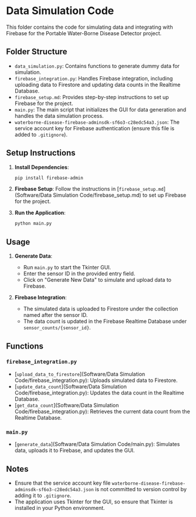 # Data Simulation Code

This folder contains the code for simulating data and integrating with Firebase for the Portable Water-Borne Disease Detector project.

## Folder Structure

- `data_simulation.py`: Contains functions to generate dummy data for simulation.
- `firebase_integration.py`: Handles Firebase integration, including uploading data to Firestore and updating data counts in the Realtime Database.
- `firebase_setup.md`: Provides step-by-step instructions to set up Firebase for the project.
- `main.py`: The main script that initializes the GUI for data generation and handles the data simulation process.
- `waterborne-disease-firebase-adminsdk-sf6o3-c28edc54a3.json`: The service account key for Firebase authentication (ensure this file is added to `.gitignore`).

## Setup Instructions

1. **Install Dependencies**:
    ```sh
    pip install firebase-admin
    ```

2. **Firebase Setup**:
    Follow the instructions in [`firebase_setup.md`](Software/Data Simulation Code/firebase_setup.md) to set up Firebase for the project.

3. **Run the Application**:
    ```sh
    python main.py
    ```

## Usage

1. **Generate Data**:
    - Run `main.py` to start the Tkinter GUI.
    - Enter the sensor ID in the provided entry field.
    - Click on "Generate New Data" to simulate and upload data to Firebase.

2. **Firebase Integration**:
    - The simulated data is uploaded to Firestore under the collection named after the sensor ID.
    - The data count is updated in the Firebase Realtime Database under `sensor_counts/{sensor_id}`.

## Functions

### `firebase_integration.py`

- [`upload_data_to_firestore`](Software/Data Simulation Code/firebase_integration.py): Uploads simulated data to Firestore.
- [`update_data_count`](Software/Data Simulation Code/firebase_integration.py): Updates the data count in the Realtime Database.
- [`get_data_count`](Software/Data Simulation Code/firebase_integration.py): Retrieves the current data count from the Realtime Database.

### `main.py`

- [`generate_data`](Software/Data Simulation Code/main.py): Simulates data, uploads it to Firebase, and updates the GUI.

## Notes

- Ensure that the service account key file `waterborne-disease-firebase-adminsdk-sf6o3-c28edc54a3.json` is not committed to version control by adding it to `.gitignore`.
- The application uses Tkinter for the GUI, so ensure that Tkinter is installed in your Python environment.